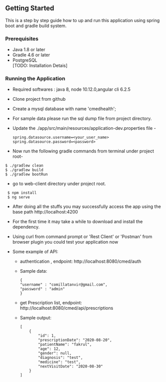 ## Getting Started

This is a step by step guide how to up and run this  application using spring boot and gradle build system.

### Prerequisites

* Java 1.8 or later
* Gradle 4.6 or later 
* PostgreSQL   
[TODO: Installation Detais]


### Running the Application

*  Required softwares : java 8, node 10.12.0,angular cli 6.2.5

* Clone project from github

* Create a mysql database with name 'cmedhealth';

* For sample data please run the sql dump file from project directory.

* Update the ./app/src/main/resources/application-dev.properties file - 

    ```
    spring.datasource.username=<your_user_name>
    spring.datasource.password=<password>
    ```
    
*  Now run the following gradle commands from terminal under project root- 


```
$ ./gradlew clean
$ ./gradlew build
$ ./gradlew bootRun
```
* go to web-client directory under project root. 

```
 $ npm install 
 $ ng serve

```


* After doing all the stuffs you may successfully access the app using the base path http://localhost:4200

* For the first time it may take a while to download and install the dependency.

* Using curl from command prompt or 'Rest Client' or 'Postman' from browser plugin you could test your application now

* Some example of API: 
    * authentication , endpoint: http://localhost:8080/cmed/auth
    
    * Sample data: 

        ```
       {
       	"username" : "comillatanvir@gmail.com",
       	"password" : "admin"
       }
        ```
        
    * get Prescription list, endpoint: http://localhost:8080/cmed/api/prescriptions
    * Sample output:
        
        ```
        [
            {
                "id": 1,
                "prescriptionDate": "2020-08-20",
                "patientName": "fakrul",
                "age": 12,
                "gender": null,
                "diagnosis": "test",
                "medicine": "test",
                "nextVisitDate": "2020-08-30"
            }
        ] 
        ```
